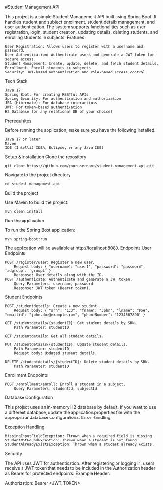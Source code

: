 #Student Management API

This project is a simple Student Management API built using Spring Boot. It handles student and subject enrollment, student details management, and user authentication. The system supports functionalities such as user registration, login, student creation, updating details, deleting students, and enrolling students in subjects.
Features

    User Registration: Allows users to register with a username and password.
    User Authentication: Authenticate users and generate a JWT token for secure access.
    Student Management: Create, update, delete, and fetch student details.
    Enrollment: Enroll students in subjects.
    Security: JWT-based authentication and role-based access control.

Tech Stack

    Java 17
    Spring Boot: For creating RESTful APIs
    Spring Security: For authentication and authorization
    JPA (Hibernate): For database interactions
    JWT: For token-based authentication
    H2 Database (or any relational DB of your choice)

Prerequisites

Before running the application, make sure you have the following installed:

    Java 17 or later
    Maven
    IDE (IntelliJ IDEA, Eclipse, or any Java IDE)

Setup & Installation
Clone the repository

`git clone https://github.com/yourusername/student-management-api.git`

Navigate to the project directory

`cd student-management-api`

Build the project

Use Maven to build the project:

`mvn clean install`

Run the application

To run the Spring Boot application:

`mvn spring-boot:run`

The application will be available at http://localhost:8080.
Endpoints
User Endpoints

    POST /register/user: Register a new user.
        Request body: { "username": "user1", "password": "password", "adgroup": "group1" }
        Response: User details along with the ID.
    POST /authenticate: Authenticate and generate a JWT token.
        Query Parameters: username, password
        Response: JWT token (Bearer token).

Student Endpoints

    POST /studentdetails: Create a new student.
        Request body: { "srn": "123", "fname": "John", "lname": "Doe", "emailid": "john.doe@example.com", "phoneNumber": "1234567890" }

    GET /studentdetails/{studentID}: Get student details by SRN.
        Path Parameter: studentID

    GET /studentdetails: Get all student details.

    PUT /studentdetails/{studentID}: Update student details.
        Path Parameter: studentID
        Request body: Updated student details.

    DELETE /studentdetails/{studentID}: Delete student details by SRN.
        Path Parameter: studentID

Enrollment Endpoints

    POST /enrollment/enroll: Enroll a student in a subject.
        Query Parameters: studentId, subjectId

Database Configuration

This project uses an in-memory H2 database by default. If you want to use a different database, update the application.properties file with the appropriate database configurations.
Error Handling

Exception Handling

    MissingInputFieldException: Thrown when a required field is missing.
    StudentNotFoundException: Thrown when a student is not found.
    StudentAlreadyExistsException: Thrown when a student already exists.

Security

The API uses JWT for authentication. After registering or logging in, users receive a JWT token that needs to be included in the Authorization header as Bearer <token> for protected endpoints.
Example Header:

Authorization: Bearer <JWT_TOKEN>
